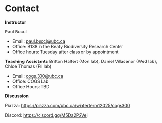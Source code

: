 # Contact

**Instructor**

Paul Bucci
- Email: paul.bucci@ubc.ca
- Office: B138 in the Beaty Biodiversity Research Center
- Office hours: Tuesday after class or by appointment

**Teaching Assistants**
Britton Halfert (Mon lab), Daniel Villasenor (Wed lab), Chloe Thomas (Fri lab)
- Email: cogs.300@ubc.ca
- Office: COGS Lab
- Office Hours: TBD

**Discussion**

Piazza: https://piazza.com/ubc.ca/winterterm12025/cogs300

Discord: https://discord.gg/M5Da2P2Vej

